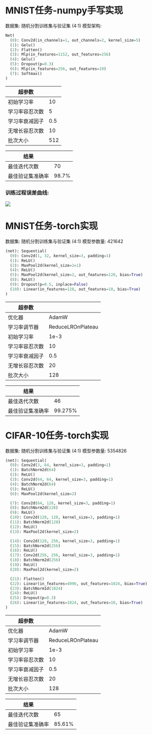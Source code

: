 

# MNIST任务-numpy手写实现

数据集: 随机分割训练集与验证集 (4:1)
模型架构:
```py
Net(
  (0): Conv2d(in_channels=1, out_channels=2, kernel_size=5)
  (1): Gelu()
  (2): Flatten()
  (3): Mlp(in_features=1152, out_features=256)
  (4): Gelu()
  (5): Dropout(p=0.3)
  (6): Mlp(in_features=256, out_features=10)
  (7): Softmax()
)
```

| 超参数         |     |
| -------------- | --- |
| 初始学习率     | 10  |
| 学习率容忍次数 | 5   |
| 学习率衰减因子 | 0.5 |
| 无增长容忍次数 | 10  |
| 批次大小       | 512 |

| 结果             |       |
| ---------------- | ----- |
| 最佳迭代次数     | 70    |
| 最佳验证集准确率 | 98.7% |

### 训练过程误差曲线:
![](https://img.ethancao.cn/20250405220314228.png)


# MNIST任务-torch实现

数据集: 随机分割训练集与验证集 (4:1)
模型参数量: 421642
```py
(net): Sequential(
  (0): Conv2d(1, 32, kernel_size=3, padding=1)
  (1): ReLU()
  (2): MaxPool2d(kernel_size=2=1)
  (4): ReLU()
  (5): MaxPool2d(kernel_size=2, out_features=128, bias=True)
  (8): ReLU()
  (9): Dropout(p=0.5, inplace=False)
  (10): Linear(in_features=128, out_features=10, bias=True)
)
```

| 超参数         |                   |
| -------------- | ----------------- |
| 优化器         | AdamW             |
| 学习率调节器   | ReduceLROnPlateau |
| 初始学习率     | 1e-3              |
| 学习率容忍次数 | 10                |
| 学习率衰减因子 | 0.5               |
| 无增长容忍次数 | 20                |
| 批次大小       | 128               |

| 结果             |         |
| ---------------- | ------- |
| 最佳迭代次数     | 46      |
| 最佳验证集准确率 | 99.275% |


# CIFAR-10任务-torch实现

数据集: 随机分割训练集与验证集 (4:1)
模型参数量: 5354826
```py
(net): Sequential(
  (0): Conv2d(3, 64, kernel_size=3, padding=1)
  (1): BatchNorm2d(64)
  (2): ReLU()
  (3): Conv2d(64, 64, kernel_size=3, padding=1)
  (4): BatchNorm2d(64)
  (5): ReLU()
  (6): MaxPool2d(kernel_size=2)

  (7): Conv2d(64, 128, kernel_size=3, padding=1)
  (8): BatchNorm2d(128)
  (9): ReLU()
  (10): Conv2d(128, 128, kernel_size=3, padding=1)
  (11): BatchNorm2d(128)
  (12): ReLU()
  (13): MaxPool2d(kernel_size=2)

  (14): Conv2d(128, 256, kernel_size=3, padding=1)
  (15): BatchNorm2d(256)
  (16): ReLU()
  (17): Conv2d(256, 256, kernel_size=3, padding=1)
  (18): BatchNorm2d(256)
  (19): ReLU()
  (20): MaxPool2d(kernel_size=2)

  (21): Flatten()
  (22): Linear(in_features=4096, out_features=1024, bias=True)
  (23): BatchNorm1d(1024)
  (24): ReLU()
  (25): Dropout(p=0.3)
  (26): Linear(in_features=1024, out_features=10, bias=True)
)
```

| 超参数         |                   |
| -------------- | ----------------- |
| 优化器         | AdamW             |
| 学习率调节器   | ReduceLROnPlateau |
| 初始学习率     | 1e-3              |
| 学习率容忍次数 | 10                |
| 学习率衰减因子 | 0.5               |
| 无增长容忍次数 | 20                |
| 批次大小       | 128               |

| 结果             |        |
| ---------------- | ------ |
| 最佳迭代次数     | 65     |
| 最佳验证集准确率 | 85.61% |
